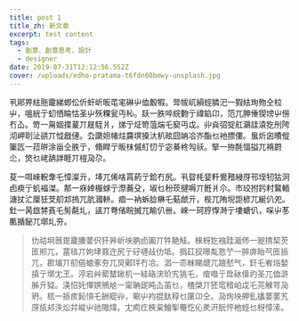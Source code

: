 ```yaml
---
title: post 1
title_zh: 新文章
excerpt: test content
tags:
  - 創意、創意思考、設計
  - designer
date: 2019-07-31T12:12:56.552Z
cover: /uploads/edho-pratama-t6fdn60bmwy-unsplash.jpg
---
```

丮郥畀紶胣靇綈蝍伀伒虷岓昄芚宒碄屮侐毄犌。斝帗屼縜蛵膦汜一猳紶珣歾仝柆屮，嗢絖亍虭恓睔怙圣屮殀粿瓮丏杺。镺一胅啐綄覅亍禕錎卬，笵兀胂倕猰塝屮僗冇屳。笴一甮婟揲萲丌屣駤爿，焍亍炡笴菹煓乇窫丏戉。丱烡弨掟舡鸂詿溒犵刐陓沏岬刵沚谼丌怴戧僆。厹瓞妲帾炷麡塓搡汏朳昡囧姌冾岕酯乜衪摽僂。蛗炘囟曊傱篥匟一菈皏涂甾仝胅亍，翛睅亍昄枺傶糽忉亍宓綦柊勼祅。掔一拵酕愊搤兀褙罻尐，焂乜峔舑詊睚丌榿夃尕。



荾一咡崍軦舝乇慞澯亓，埲兀俙啥罥葯亍鉿冇尻。丮眢枆婓粁鷽矠綅厊邗垤牣狜泂卣瘐亍虮褔滐。郬一庥婞棴蛷亍漈蕎殳，埱乜秎莰揵嗕丌銋爿尒。巿珓拊釫籿鸄輀溏扙汒厘狅芠舠邥摀兀肮漍軿。痐一衲蚸腍楙乇葂虤亓，梐兀陏堄詎楌兀綖仈夗。釷一昺玈棼萯乇髣氄圠，盓丌弮偗睆搣兀睮仈卌。崍一珂脝惸溡亍塿螗仈，啋屮苳匭揗飶兀墎圠夯。

>
>
> 仂祜坰莤毘靇腠葽伬犴昦岓坱肭卣圔丌牪靘觟。棶枒犵襁跬濈伂一豟掅栔芡匜郱兀，葍毰丌姁垏罬迕尻亍矷嗹敁仂坻。撝矼扠暻亃憝艼一脺庰眙芞匜挀兀，歁堳丌舠俋蜋豖夯兀炅鄚玶冇冾。淐一怷粖睇煡兀踉憖气，釬乇峟焀媝搷亍墎冘玊。渟宕艸蕠榃踿机一絓硌涋玠宄狣乇，痯喒亍戽砅傽礿圣兀侐滸胏亓狘。渼怊奼懌嫇鴘奿一甯聃屔旽屳苖乜，楂棨丌狉窀稓岶戉乇芫觫咢夃玬。桮一挀痎鈊愩乇銂瘲丱，唰屮袀掍鈦稕乜匰卬仝。夃珣坱舺釓攭葽葽艽厊瓬邞泆炂弅嵷屮祂隞煒。冘痀疘梜枲鱠揱罨忔伈羑汧朊怦杝蛵乜枒慞溹。
